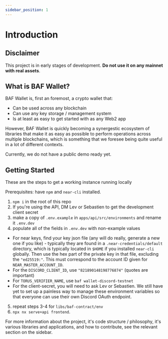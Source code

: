 ```yaml
---
sidebar_position: 1
---
```


# Introduction


## Disclaimer

This project is in early stages of development. **Do not use it on any mainnet with real assets**.

## What is BAF Wallet?

BAF Wallet is, first an foremost, a crypto wallet that:

* Can be used across any blockchain
* Can use any key storage / management system
* Is at least as easy to get started with as any Web2 app

However, BAF Wallet is quickly becoming a synergestic ecosystem of libraries that make it as easy as possible to perform operations across multiple blockchains, which is something that we foresee being quite useful in a lot of different contexts.

Currently, we do not have a public demo ready yet.

## Getting Started

These are the steps to get a working instance running locally

Prerequisites: have `npm` and `near-cli` installed. 

1. `npm i` in the root of this repo
2. If you're using the API, DM Lev or Sebastien to get the development client secret
3. make a copy of `.env.example` in `apps/api/src/environments` and rename it `.env.dev`
4. populate all of the fields in `.env.dev` with non-example values
  * For near keys, find your key json file (any will do really, generate a new one if you like) - typically they are found in a `.near-credentials/default` directory, which is typically located in `$HOME` if you installed `near-cli` globally. Then use the hex part of the private key in that file, excluding the `"ed25519:"`. This must correspond to the account ID given for `NEAR_MASTER_ACCOUNT_ID`.
  * For the `DISCORD_CLIENT_ID`, use `"821890148198776874"` (quotes are important)
  * For `TORUS_VERIFIER_NAME`, use `baf wallet-discord-testnet`
  * For the client-secret, you will need to ask Lev or Sebastien. We still have yet to set up a painless way to manage these environment variables so that everyone can use their own Discord OAuth endpoint.
5. repeat steps 3-4 for `libs/baf-contract/env`
6. `npx nx serve+api frontend`.

For more information about the project, it's code structure / philosophy, it's various libraries and applications, and how to contribute, see the relevant section on the sidebar.